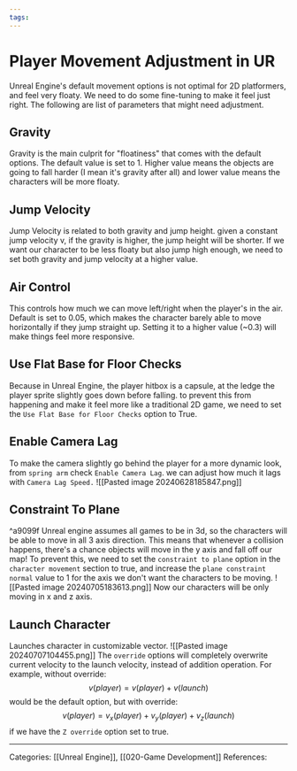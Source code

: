 ```yaml
---
tags:
---
```

# Player Movement Adjustment in UR
Unreal Engine's default movement options is not optimal for 2D platformers, and feel very floaty. We need to do some fine-tuning to make it feel just right. The following are list of parameters that might need adjustment.

## Gravity
Gravity is the main culprit for "floatiness" that comes with the default options. The default value is set to 1. Higher value means the objects are going to fall harder (I mean it's gravity after all) and lower value means the characters will be more floaty.

## Jump Velocity
Jump Velocity is related to both gravity and jump height. given a constant jump velocity v, if the gravity is higher, the jump height will be shorter. If we want our character to be less floaty but also jump high enough, we need to set both gravity and jump velocity at a higher value.

## Air Control
This controls how much we can move left/right when the player's in the air. Default is set to 0.05, which makes the character barely able to move horizontally if they jump straight up. Setting it to a higher value (~0.3) will make things feel more responsive.

## Use Flat Base for Floor Checks
Because in Unreal Engine, the player hitbox is a capsule, at the ledge the player sprite slightly goes down before falling. to prevent this from happening and make it feel more like a traditional 2D game, we need to set the `Use Flat Base for Floor Checks` option to True.

## Enable Camera Lag
To make the camera slightly go behind the player for a more dynamic look, from `spring arm` check `Enable Camera Lag`. we can adjust how much it lags with `Camera Lag Speed.`
![[Pasted image 20240628185847.png]]

## Constraint To Plane
^a9099f
Unreal engine assumes all games to be in 3d, so the characters will be able to move in all 3 axis direction. This means that whenever a collision happens, there's a chance objects will move in the y axis and fall off our map!
To prevent this, we need to set the `constraint to plane` option in the `character movement` section to true, and increase the `plane constraint normal` value to 1 for the axis we don't want the characters to be moving.
![[Pasted image 20240705183613.png]]
Now our characters will be only moving in x and z axis.

## Launch Character
Launches character in customizable vector. 
![[Pasted image 20240707104455.png]]
The `override` options will completely overwrite current velocity to the launch velocity, instead of addition operation. For example, without override:
$$
v(player) = v(player) + v(launch)
$$
would be the default option, but with override:
$$
v(player) = v_{x}(player) + v_{y}(player) + v_{z}(launch)
$$
if we have the `Z override` option set to true.



---
Categories: [[Unreal Engine]], [[020-Game Development]]
References:
